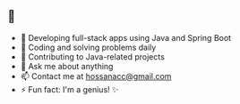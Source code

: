 ## 👋

- 🔭 Developing full-stack apps using Java and Spring Boot
- 🌱 Coding and solving problems daily
- 👯 Contributing to Java-related projects
- 💬 Ask me about anything
- 📫 Contact me at hossanacc@gmail.com
- ⚡ Fun fact: I'm a genius! ✨
